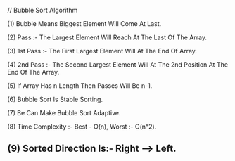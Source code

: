 // Bubble Sort Algorithm

(1) Bubble Means Biggest Element Will Come At Last.

(2) Pass :- The Largest Element Will Reach At The Last Of The Array.

(3) 1st Pass :- The First Largest Element Will At The End Of Array. 

(4) 2nd Pass :- The Second Largest Element Will At The 2nd Position At The End Of The Array. 

(5) If Array Has n Length Then Passes Will Be n-1. 

(6) Bubble Sort Is Stable Sorting.
 
(7) Be Can Make Bubble Sort Adaptive. 

(8) Time Complexity :- Best - O(n), Worst :- O(n^2). 

(9) Sorted Direction Is:- Right --> Left.
---